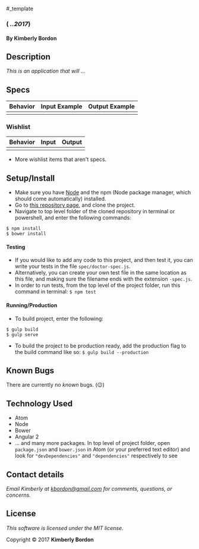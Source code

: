#_template
###  ( _..2017_)
#### By Kimberly Bordon

## Description
_This is an application that will ..._

## Specs
| Behavior | Input Example | Output Example |
|-|-|-|
| | | |

### Wishlist
| Behavior | Input | Output |
|-|-|-|
| | | |

* More wishlist items that aren't specs.


## Setup/Install

* Make sure you have [Node](https://nodejs.org/en/download/) and the npm (Node package manager, which should come automatically) installed.
* Go to [this repository page](insertyourgithubpagehere), and clone the project.
* Navigate to top level folder of the cloned repository in terminal or powershell, and enter the following commands:
```
$ npm install
$ bower install
```

#### Testing
* If you would like to add any code to this project, and then test it, you can write your tests in the file `spec/doctor-spec.js`.
* Alternatively, you can create your own test file in the same location as this file, and making sure the filename ends with the extension `-spec.js`.
* In order to run tests, from the top level of the project folder, run this command in terminal: `$ npm test`

#### Running/Production
* To build project, enter the following:
```
$ gulp build
$ gulp serve
```

* To build the project to be production ready, add the production flag to the build command like so:
`$ gulp build --production`


## Known Bugs
There are currently no *known* bugs. (😉)

## Technology Used
* Atom
* Node
* Bower
* Angular 2
* ... and many more packages. In top level of project folder, open `package.json` and `bower.json` in Atom (or your preferred text editor) and look for `"devDependencies"` and `"dependencies"` respectively to see

## Contact details
_Email Kimberly at [kbordon@gmail.com](mailto:kbordon@gmail.com) for comments, questions, or concerns._
## License
*This software is licensed under the MIT license.*

Copyright © 2017 **Kimberly Bordon**

